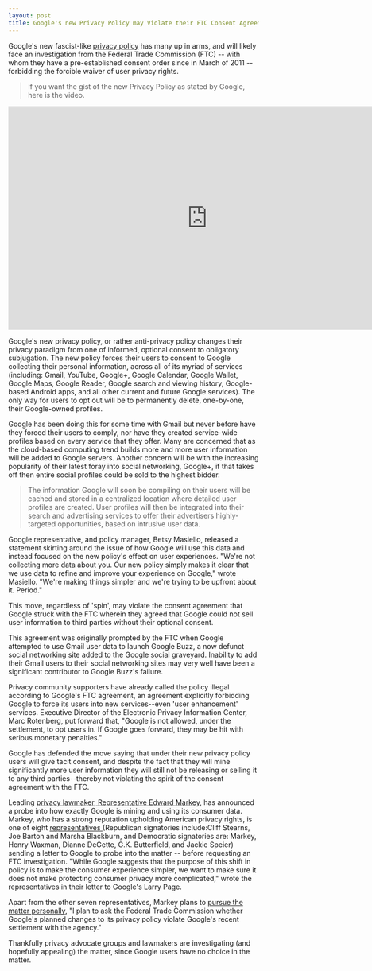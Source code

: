```yaml
---
layout: post
title: Google's new Privacy Policy may Violate their FTC Consent Agreement
---
```


Google's new fascist-like <a href="http://www.google.com/policies/privacy/preview/" title="Google's New Privacy Policy, effective March 01, 2012">privacy policy</a> has many up in arms, and will likely face an investigation from the Federal Trade Commission (FTC) -- with whom they have a pre-established consent order since in March of 2011 -- forbidding the forcible waiver of user privacy rights.

> If you want the gist of the new Privacy Policy as stated by Google, here is the video.

<iframe width="800" height="450" src="http://www.youtube.com/embed/KGghlPmebCY" frameborder="0" allowfullscreen></iframe>

Google's new privacy policy, or rather anti-privacy policy changes their privacy paradigm from one of informed, optional consent to obligatory subjugation. The new policy forces their users to consent to Google collecting their personal information, across all of its myriad of services (including: Gmail, YouTube, Google+, Google Calendar, Google Wallet, Google Maps, Google Reader, Google search and viewing history, Google-based Android apps, and all other current and future Google services). The only way for users to opt out will be to permanently delete, one-by-one, their Google-owned profiles.

Google has been doing this for some time with Gmail but never before have they forced  their users to comply, nor have they created service-wide profiles based on every service that they offer. Many are concerned that as the cloud-based computing trend builds more and more user information will be added to Google servers. Another concern will be with the increasing popularity of their latest foray into social networking, Google+, if that takes off then entire social profiles could be sold to the highest bidder.

> The information Google will soon be compiling on their users will be cached and stored in a centralized location where detailed user profiles are created. User profiles will then be integrated into their search and advertising services to offer their advertisers highly-targeted opportunities, based on intrusive user data.

Google representative, and policy manager,  Betsy Masiello, released a statement skirting around the issue of how Google will use this data and instead focused on the new policy's effect on user experiences. "We're not collecting more data about you. Our new policy simply makes it clear that we use data to refine and improve your experience on Google," wrote Masiello. "We're making things simpler and we're trying to be upfront about it. Period."

This move, regardless of 'spin', may violate the consent agreement that Google struck with the FTC wherein they agreed that Google could not sell user information to third parties without their optional consent.

This agreement was originally prompted by the FTC when Google attempted to use Gmail user data to launch Google Buzz, a now defunct social networking site added to the Google social graveyard. Inability to add their Gmail users to their social networking sites may very well have been a significant contributor to Google Buzz's failure. 

Privacy community supporters have already called the policy illegal according to Google's FTC agreement, an agreement explicitly forbidding Google to force its users into new services--even 'user enhancement' services. Executive Director of the Electronic Privacy Information Center, Marc Rotenberg, put forward that, "Google is not allowed, under the settlement, to opt users in. If Google goes forward, they may be hit with serious monetary penalties."

Google has defended the move saying that under their new privacy policy users will give  tacit consent, and despite the fact that they will mine significantly more user information they will still not be releasing or selling it to any third parties--thereby not violating the spirit of the consent agreement with the FTC.

Leading <a href="http://www.edmarkey.org/">privacy lawmaker, Representative Edward Markey</a>, has announced a probe into how exactly Google is mining and using its consumer data. Markey, who has a strong reputation upholding American privacy rights, is one of eight <a href="http://markey.house.gov/press-release/markey-statement-google-privacy-policy-changes">representatives </a>(Republican signatories include:Cliff Stearns, Joe Barton and Marsha Blackburn, and Democratic signatories are: Markey, Henry Waxman, Dianne DeGette, G.K. Butterfield, and Jackie Speier) sending a letter to Google to probe into the matter -- before requesting an FTC investigation. "While Google suggests that the purpose of this shift in policy is to make the consumer experience simpler, we want to make sure it does not make protecting consumer privacy more complicated," wrote the representatives in their letter to Google's Larry Page.

Apart from the other seven representatives, Markey plans to <a href="http://www.edmarkey.org/">pursue the matter personally</a>, "I plan to ask the Federal Trade Commission whether Google's planned changes to its privacy policy violate Google's recent settlement with the agency."

Thankfully privacy advocate groups and lawmakers are investigating (and hopefully appealing) the matter, since Google users have no choice in the matter.
